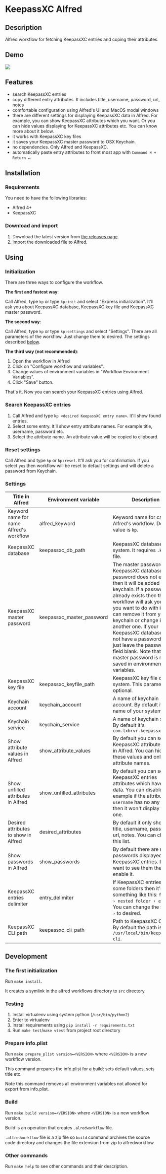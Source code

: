 # KeepassXC Alfred

## Description

Alfred workflow for fetching KeepassXC entries and coping their attributes.

## Demo

![](demo.gif)

## Features

- search KeepassXC entries
- copy different entry attributes. It includes title, username, password, url, notes
- comfortable configuration using Alfred's UI and MacOS modal windows
- there are different settings for displaying KeepassXC data in Alfred.
  For example, you can show KeepassXC attributes which you want.
  Or you can hide values displaying for KeepassXC attributes etc. 
  You can know more about it below.
- it works with KeepassXC key files
- it saves your KeepassXC master password to OSX Keychain.
- no dependencies. Only Alfred and KeepassXC.
- automatically paste entry attributes to front most app with `Command ⌘ + Return ↵`.

## Installation

### Requirements

You need to have the following libraries:

- Alfred 4+
- KeepassXC

### Download and import

1. Download the latest version from [the releases page](https://github.com/lxbrvr/alfred-keepassxc-workflow/releases).
2. Import the downloaded file to Alfred.

## Using

### Initialization

There are three ways to configure the workflow.

**The first and fastest way**:

Call Alfred, type `kp` or type `kp:init` and select "Express initialization".
It'll ask you about KeepassXC database, KeepassXC key file and KeepassXC master password.

**The second way**:

Call Alfred, type `kp` or type `kp:settings` and select "Settings".
There are all parameters of the workflow. Just change them to desired.
The settings described [below](#Settings).

**The third way (not recommended)**:

1. Open the workflow in Alfred 
2. Click on "Configure workflow and variables".
3. Change values of environment variables in "Workflow Environment Variables".
4. Click "Save" button.

That's it. Now you can search your KeepassXC entries using Alfred.

### Search KeepassXC entries

1. Call Alfred and type `kp <desired KeepassXC entry name>`. It'll show found entries. 
2. Select some entry. It'll show entry attribute names. For example title, username, password etc.
3. Select the attribute name. An attribute value will be copied to clipboard.

### Reset settings

Call Alfred and type `kp` or `kp:reset`. It'll ask you for confirmation. 
If you select `yes` then workflow will be reset to default settings and will
delete a password from Keychain.

### Settings

| Title in Alfred                         | Environment variable      | Description                                                                                                                                                                                                                                                                                                                                                                                                                                 |
|-----------------------------------------|---------------------------|---------------------------------------------------------------------------------------------------------------------------------------------------------------------------------------------------------------------------------------------------------------------------------------------------------------------------------------------------------------------------------------------------------------------------------------------|
| Keyword name for name Alfred's workflow | alfred_keyword            | Keyword name for calling of Alfred's workflow. Default value is `kp`.                                                                                                                                                                                                                                                                                                                                                                       |
| KeepassXC database                      | keepassxc_db_path         | KeepassXC database file on system. It requires `.kdbx` file.                                                                                                                                                                                                                                                                                                                                                                                |
| KeepassXC master password               | keepassxc_master_password | The master password for a KeepassXC database. If a password does not exist then it will be added to keychain. If a password already exists then the workflow will ask you what you want to do with it. You can remove it from your keychain or change it to another one. If your KeepassXC database does not have a password then just leave the password field blank. Note that the master password is not saved in environment variables. |
| KeepassXC key file                      | keepassxc_keyfile_path    | KeepassXC key file on system. This parameter is optional.                                                                                                                                                                                                                                                                                                                                                                                   |
| Keychain account                        | keychain_account          | A name of keychain account. By default it's the name of your system user.                                                                                                                                                                                                                                                                                                                                                                   |
| Keychain service                        | keychain_service          | A name of keychain service. By default it's `com.lxbrvr.keepassxcalfred`                                                                                                                                                                                                                                                                                                                                                                    |
| Show attribute values in Alfred         | show_attribute_values     | By default you can see KeepassXC attribute values in Alfred. You can hide these values and only show attribute names.                                                                                                                                                                                                                                                                                                                       |
| Show unfilled attributes in Alfred      | show_unfilled_attributes  | By default you can see KeepassXC entries attributes which have some data. You can disable it. For example if the attribute `username` has no any value then it won't display this one.                                                                                                                                                                                                                                                      |
| Desired attributes to show in Alfred    | desired_attributes        | By default it only shows title, username, password, url, notes. You can change this list.                                                                                                                                                                                                                                                                                                                                                   |
| Show passwords in Alfred                | show_passwords            | By default there are no real passwords displayed for KeepassXC entries. If you want to see them then enable it.                                                                                                                                                                                                                                                                                                                             |
| KeepassXC entries delimiter             | entry_delimiter           | If KeepassXC entries are in some folders then it'll show something like this: `folder › nested folder › entry`. You can change the symbol ` › ` to desired.                                                                                                                                                                                                                                                                                 |
| KeepassXC CLI path                      | keepassxc_cli_path        | Path to KeepassXC CLI tool. By default the path is `/usr/local/bin/keepassxc-cli`.                                                                                                                                                                                                                                                                                                                                                          |

## Development

### The first initialization

Run `make install`.

It creates a symlink in the alfred workflows directory to `src` directory.

### Testing

1. Install virtualenv using system python (`/usr/bin/python2`)
2. Enter to virtualenv
3. Install requirements using `pip install -r requirements.txt`
4. Run `make test`/`make vtest` from project root directory

### Prepare info.plist

Run `make prepare_plist version=<VERSION>` where `<VERSION>` is a new workflow version.

This command prepares the info.plist for a build: sets default values, sets title etc.

Note this command removes all environment variables not allowed for export from info.plist.

### Build

Run `make build version=<VERSION>` where `<VERSION>` is a new workflow version.

Build is an operation that creates `.alredworkflow` file. 

`.alfredworkflow` file is a zip file so `build` command archives the source code directory
and changes the file extension from zip to alfredworkflow.

### Other commands

Run `make help` to see other commands and their description.